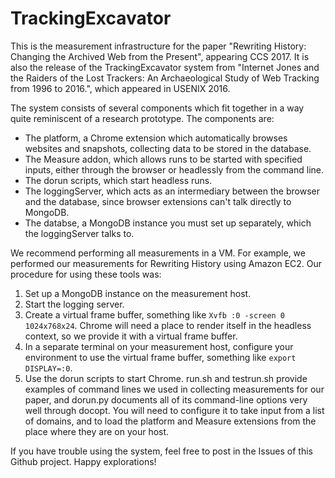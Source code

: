 # TrackingExcavator

This is the measurement infrastructure for the paper "Rewriting History:
Changing the Archived Web from the Present", appearing CCS 2017. It is also the
release of the TrackingExcavator system from "Internet Jones and the Raiders of
the Lost Trackers: An Archaeological Study of Web Tracking from 1996 to 2016.",
which appeared in USENIX 2016. 

The system consists of several components which fit together in a way
quite reminiscent of a research prototype. The components are:

* The platform, a Chrome extension which automatically browses websites and
  snapshots, collecting data to be stored in the database.
* The Measure addon, which allows runs to be started with specified inputs,
  either through the browser or headlessly from the command line.
* The dorun scripts, which start headless runs.
* The loggingServer, which acts as an intermediary between the browser and the
  database, since browser extensions can't talk directly to MongoDB. 
* The databse, a MongoDB instance you must set up separately, which the
  loggingServer talks to.

We recommend performing all measurements in a VM. For example, we performed our
measurements for Rewriting History using Amazon EC2. Our procedure for using 
these tools was:

1. Set up a MongoDB instance on the measurement host.
2. Start the logging server.
3. Create a virtual frame buffer, something like `Xvfb :0 -screen 0 1024x768x24`.
   Chrome will need a place to render itself in the headless context, so we provide
   it with a virtual frame buffer.
4. In a separate terminal on your measurement host, configure your environment
   to use the virtual frame buffer, something like `export DISPLAY=:0`.
5. Use the dorun scripts to start Chrome. run.sh and testrun.sh provide
   examples of command lines we used in collecting measurements for our paper,
   and dorun.py documents all of its command-line options very well through
   docopt. You will need to configure it to take input from a list of domains,
   and to load the platform and Measure extensions from the place where they are
   on your host.

If you have trouble using the system, feel free to post in the Issues of this
Github project. Happy explorations!
